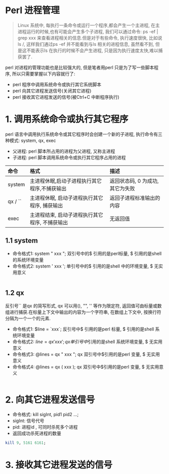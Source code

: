 # Perl 进程管理
> Linux 系统中, 每执行一条命令或运行一个程序,都会产生一个主进程, 在主进程运行的时候,也有可能会产生多个子进程, 我们可以通过命令: ps -ef | grep xxx 来查看进程相关的信息.但是对于有些命令, 执行速度很快, 比如说ls /, 这样我们通过ps  -ef 并不能看到与ls 相关的进程信息, 虽然看不到, 但是这不能表示ls 在执行的时候不会产生进程, 只是因为执行速度太快,难以捕获罢了.

perl 对进程的管理功能也是比较强大的, 但是笔者用perl 只是为了写一些脚本程序, 所以只需要掌握以下内容就行了:
* perl 程序中调用系统命令或执行其它系统脚本
* perl 向其它进程发送信号(关闭其它进程)
* perl 接收其它进程发送的信号(被Ctrl+C 中断程序执行)


# 1. 调用系统命令或执行其它程序
perl 语言中调用执行系统命令或其它程序时会创建一个新的子进程, 执行命令有三种模式: system, qx, exec
* 父进程: perl 脚本所占用的进程为父进程, 又称主进程
* 子进程: perl 脚本调用系统命令或执行其它程序占用的进程

| 命令 | 格式 | 描述 |
| :--- | :--- | :--- |
| system | 主进程休眠,启动子进程执行其它程序,不捕获输出 | 返回状态码, 0 为成功, 其它为失败 |
| qx / `` | 主进程休眠, 启动子进程执行其它程序, 捕获输出 | 返回子进程标准输出的内容 |
| exec | 主进程结束, 启动子进程执行其它程序, 不捕获输出| 无返回值 |

## 1.1 system
* 命令格式1: system " xxx "; 双引号中的$ 引用的是perl标量, \$ 引用的是shell 的系统环境变量
* 命令格式2: system ' xxx '; 单引号中的$ 引用的是shell 中的环境变量, \$ 无实用意义

```perl

```

## 1.2 qx
反引号`` 是qx 的简写形式, qx 可以用(), "", '' 等作为限定符, 返回值可由标量或数组进行捕获.在标量上下文中输出的内容为一个字符串, 在数组上下文中, 按换行符分隔为一个一个的元素.

* 命令格式1:  $line = `xxx`; 反引号中$ 引用的是perl 标量, \$ 引用的是shell 系统环境变量
* 命令格式2: $line = qx ' xxx '; qx 单引号中$引用的是shell 系统环境变量, \$ 无实用意义 
* 命令格式3: @lines = qx " xxx "; qx 双引号中$引用的是perl 变量, \$ 无实用意义
* 命令格式4: @lines = qx ( xxx ); qx 双引号中$引用的是perl 变量, \$ 无实用意义

```perl

```


# 2. 向其它进程发送信号
* 命令格式: kill sigInt, pid1 pid2 ...;
* sigInt: 信号代号
* pid: 进程id , 可同时杀死多个进程
* 返回成功杀死进程的数量

```perl
kill 9, 5161 6161;
```


# 3. 接收其它进程发送的信号



